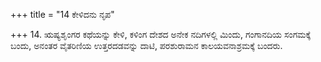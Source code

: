 +++
title = "14 ಕೇಳಿದನು ನೃಪ"

+++
14. ಋಷ್ಯಶೃಂಗರ ಕಥೆಯನ್ನು ಕೇಳಿ, ಕಳಿಂಗ ದೇಶದ ಅನೇಕ ನದಿಗಳಲ್ಲಿ ಮಿಂದು, ಗಂಗಾನದಿಯ ಸಂಗಮಕ್ಕೆ ಬಂದು, ಅನಂತರ ವೈತರಿಣಿಯ ಉತ್ತರದಡವನ್ನು ದಾಟಿ, ಪರಶುರಾಮನ ಕಾಲಯವನಾಶ್ರಮಕ್ಕೆ ಬಂದರು.